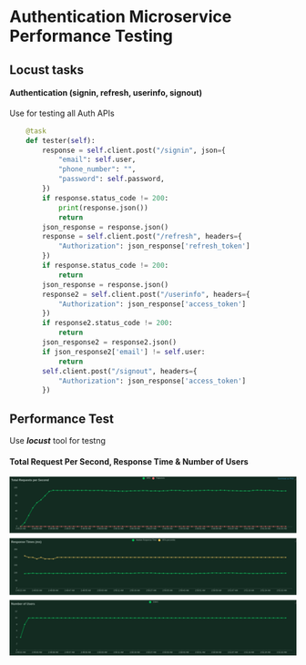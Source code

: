# Authentication Microservice Performance Testing

## Locust tasks

#### Authentication (signin, refresh, userinfo, signout)

Use for testing all Auth APIs

```py
    @task
    def tester(self):
        response = self.client.post("/signin", json={
            "email": self.user,
            "phone_number": "",
            "password": self.password,
        })
        if response.status_code != 200:
            print(response.json())
            return
        json_response = response.json()
        response = self.client.post("/refresh", headers={
            "Authorization": json_response['refresh_token']
        })
        if response.status_code != 200:
            return
        json_response = response.json()
        response2 = self.client.post("/userinfo", headers={
            "Authorization": json_response['access_token']
        })
        if response2.status_code != 200:
            return
        json_response2 = response2.json()
        if json_response2['email'] != self.user:
            return
        self.client.post("/signout", headers={
            "Authorization": json_response['access_token']
        })
```


## Performance Test

Use **_locust_** tool for testng

#### Total Request Per Second, Response Time & Number of Users

<p><img src="assets/total_requests_per_second_auth.png" alt="total request per second"></p>




